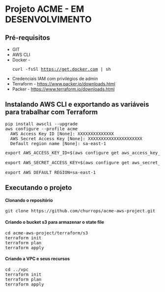 # Projeto ACME - EM DESENVOLVIMENTO

## Pré-requisitos

* GIT
* AWS CLI
* Docker - <pre>curl -fsSl https://get.docker.com | sh</pre>
* Credenciais IAM com privilégios de admin
* Terraform - https://www.packer.io/downloads.html
* Packer - https://www.terraform.io/downloads.html

## Instalando AWS CLI e exportando as variáveis para trabalhar com Terraform

<pre>pip install awscli --upgrade
aws configure --profile acme
  AWS Access Key ID [None]: XXXXXXXXXXXXXX
  AWS Secret Access Key [None]: XXXXXXXXXXXXXXXXXXXXX
  Default region name [None]: sa-east-1
</pre>

<pre>
export AWS_ACCESS_KEY_ID=$(aws configure get aws_access_key_id --profile acme)

export AWS_SECRET_ACCESS_KEY=$(aws configure get aws_secret_access_key --profile acme)

export AWS_DEFAULT_REGION=sa-east-1
</pre>

## Executando o projeto

#### Clonando o repositório

<pre>git clone https://github.com/churrops/acme-aws-project.git</pre>

#### Criando o bucket s3 para armazenar o state file

<pre>
cd acme-aws-project/terraform/s3
terraform init
terraform plan
terraform apply
</pre>

#### Criando a VPC e seus recursos

<pre>
cd ../vpc
terraform init
terraform plan
terraform apply
</pre>

